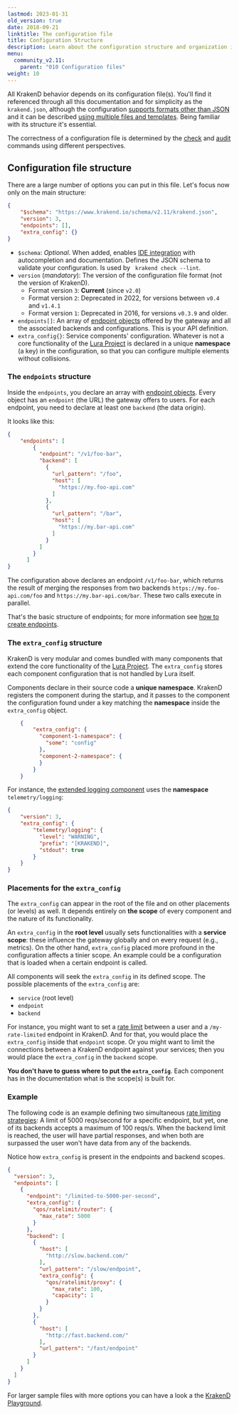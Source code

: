 ```yaml
---
lastmod: 2023-01-31
old_version: true
date: 2018-09-21
linktitle: The configuration file
title: Configuration Structure
description: Learn about the configuration structure and organization in KrakenD API Gateway to effectively define the behavior of your API gateway
menu:
  community_v2.11:
    parent: "010 Configuration files"
weight: 10
---
```

All KrakenD behavior depends on its configuration file(s). You'll find it referenced through all this documentation and for simplicity as the `krakend.json`, although the configuration [supports formats other than JSON](/docs/v2.11/configuration/supported-formats/) and it can be described [using multiple files and templates](/docs/v2.11/configuration/flexible-config/). Being familiar with its structure it's essential.

The correctness of a configuration file is determined by the [check](/docs/v2.11/configuration/check/) and [audit](/docs/v2.11/configuration/audit/) commands using different perspectives.

## Configuration file structure
There are a large number of options you can put in this file. Let's focus now only on the main structure:
```json
{
    "$schema": "https://www.krakend.io/schema/v2.11/krakend.json",
    "version": 3,
    "endpoints": [],
    "extra_config": {}
}
```


- `$schema`: *Optional*. When added, enables [IDE integration](/docs/v2.11/developer/ide-integration/) with autocompletion and documentation. Defines the JSON schema to validate your configuration. Is used by ` krakend check --lint`.
- `version` (*mandatory*): The version of the configuration file format (not the version of KrakenD).
  - Format version `3`: **Current** (since `v2.0`)
  - Format version `2`: Deprecated in 2022, for versions between `v0.4` and `v1.4.1`
  - Format version `1`: Deprecated in 2016, for versions `v0.3.9` and older.
- `endpoints[]`: An array of [endpoint objects](/docs/v2.11/endpoints/) offered by the gateway and all the associated backends and configurations. This is your API definition.
- `extra_config{}`: Service components' configuration. Whatever is not a core functionality of the [Lura Project](https://luraproject.org) is declared in a unique **namespace** (a key) in the configuration, so that you can configure multiple elements without collisions.

### The `endpoints` structure
Inside the `endpoints`, you declare an array with [endpoint objects](/docs/v2.11/endpoints/). Every object has an `endpoint` (the URL) the gateway offers to users. For each endpoint, you need to declare at least one `backend` (the data origin).

It looks like this:

```json
{
    "endpoints": [
        {
          "endpoint": "/v1/foo-bar",
          "backend": [
            {
              "url_pattern": "/foo",
              "host": [
                "https://my.foo-api.com"
              ]
            },
            {
              "url_pattern": "/bar",
              "host": [
                "https://my.bar-api.com"
              ]
            }
          ]
        }
      ]
}
```

The configuration above declares an endpoint `/v1/foo-bar`, which returns the result of merging the responses from two backends `https://my.foo-api.com/foo` and `https://my.bar-api.com/bar`. These two calls execute in parallel.

That's the basic structure of endpoints; for more information see [how to create endpoints](/docs/v2.11/endpoints/).

### The `extra_config` structure
KrakenD is very modular and comes bundled with many components that extend the core functionality of the [Lura Project](https://luraproject.org). The `extra_config` stores each component configuration that is not handled by Lura itself.

Components declare in their source code a **unique namespace**. KrakenD registers the component during the startup, and it passes to the component the configuration found under a key matching the **namespace** inside the `extra_config` object.


```json
    {
        "extra_config": {
          "component-1-namespace": {
            "some": "config"
          },
          "component-2-namespace": {
          }
        }
    }
```

For instance, the [extended logging component](/docs/v2.11/logging/) uses the **namespace** `telemetry/logging`:

```json
{
    "version": 3,
    "extra_config": {
        "telemetry/logging": {
          "level": "WARNING",
          "prefix": "[KRAKEND]",
          "stdout": true
        }
    }
}
```

### Placements for the `extra_config`
The `extra_config` can appear in the root of the file and on other placements (or levels) as well. It depends entirely on **the scope** of every component and the nature of its functionality.

An `extra_config` in the **root level** usually sets functionalities with a **service scope**: these influence the gateway globally and on every request (e.g., metrics). On the other hand, `extra_config` placed more profound in the configuration affects a tinier scope. An example could be a configuration that is loaded when a certain endpoint is called.

All components will seek the `extra_config` in its defined scope. The possible placements of the `extra_config` are:

- `service` (root level)
- `endpoint`
- `backend`

For instance, you might want to set a [rate limit](/docs/v2.11/throttling/) between a user and a `/my-rate-limited` endpoint in KrakenD. And for that, you would place the `extra_config` inside that `endpoint` scope. Or you might want to limit the connections between a KrakenD endpoint against your services; then you would place the `extra_config` in the `backend` scope.

**You don't have to guess where to put the `extra_config`**. Each component has in the documentation what is the scope(s) is built for.

### Example
The following code is an example defining two simultaneous [rate limiting strategies](/docs/v2.11/throttling/): A limit of 5000 reqs/second for a specific endpoint, but yet, one of its backends accepts a maximum of 100 reqs/s. When the backend limit is reached, the user will have partial responses, and when both are surpassed the user won't have data from any of the backends.

Notice how `extra_config` is present in the endpoints and backend scopes.

```json
{
  "version": 3,
  "endpoints": [
    {
      "endpoint": "/limited-to-5000-per-second",
      "extra_config": {
        "qos/ratelimit/router": {
          "max_rate": 5000
        }
      },
      "backend": [
        {
          "host": [
            "http://slow.backend.com/"
          ],
          "url_pattern": "/slow/endpoint",
          "extra_config": {
            "qos/ratelimit/proxy": {
              "max_rate": 100,
              "capacity": 1
            }
          }
        },
        {
          "host": [
            "http://fast.backend.com/"
          ],
          "url_pattern": "/fast/endpoint"
        }
      ]
    }
  ]
}
```

For larger sample files with more options you can have a look a the [KrakenD Playground](/docs/v2.11/overview/playground/).
